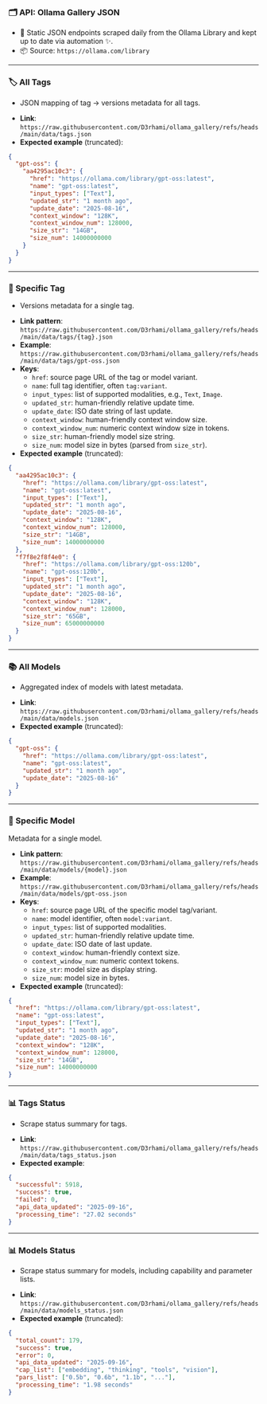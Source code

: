 ### 🗂️ API: Ollama Gallery JSON

- 📑 Static JSON endpoints scraped daily from the Ollama Library and kept up to date via automation ✨.
- 📦 Source: `https://ollama.com/library`
 ---
### 🏷️ All Tags
* JSON mapping of tag → versions metadata for all tags.
- **Link**: `https://raw.githubusercontent.com/D3rhami/ollama_gallery/refs/heads/main/data/tags.json`
- **Expected example** (truncated):
```json
{
  "gpt-oss": {
    "aa4295ac10c3": {
      "href": "https://ollama.com/library/gpt-oss:latest",
      "name": "gpt-oss:latest",
      "input_types": ["Text"],
      "updated_str": "1 month ago",
      "update_date": "2025-08-16",
      "context_window": "128K",
      "context_window_num": 128000,
      "size_str": "14GB",
      "size_num": 14000000000
    }
  }
}
```
---
### 🔖 Specific Tag
* Versions metadata for a single tag.
- **Link pattern**: `https://raw.githubusercontent.com/D3rhami/ollama_gallery/refs/heads/main/data/tags/{tag}.json`
- **Example**: `https://raw.githubusercontent.com/D3rhami/ollama_gallery/refs/heads/main/data/tags/gpt-oss.json`
- **Keys**:
  - `href`: source page URL of the tag or model variant.
  - `name`: full tag identifier, often `tag:variant`.
  - `input_types`: list of supported modalities, e.g., `Text`, `Image`.
  - `updated_str`: human-friendly relative update time.
  - `update_date`: ISO date string of last update.
  - `context_window`: human-friendly context window size.
  - `context_window_num`: numeric context window size in tokens.
  - `size_str`: human-friendly model size string.
  - `size_num`: model size in bytes (parsed from `size_str`).
- **Expected example** (truncated):
```json
{
  "aa4295ac10c3": {
    "href": "https://ollama.com/library/gpt-oss:latest",
    "name": "gpt-oss:latest",
    "input_types": ["Text"],
    "updated_str": "1 month ago",
    "update_date": "2025-08-16",
    "context_window": "128K",
    "context_window_num": 128000,
    "size_str": "14GB",
    "size_num": 14000000000
  },
  "f7f8e2f8f4e0": {
    "href": "https://ollama.com/library/gpt-oss:120b",
    "name": "gpt-oss:120b",
    "input_types": ["Text"],
    "updated_str": "1 month ago",
    "update_date": "2025-08-16",
    "context_window": "128K",
    "context_window_num": 128000,
    "size_str": "65GB",
    "size_num": 65000000000
  }
}
```
---
### 📚 All Models
* Aggregated index of models with latest metadata.
- **Link**: `https://raw.githubusercontent.com/D3rhami/ollama_gallery/refs/heads/main/data/models.json`
- **Expected example** (truncated):
```json
{
  "gpt-oss": {
    "href": "https://ollama.com/library/gpt-oss:latest",
    "name": "gpt-oss:latest",
    "updated_str": "1 month ago",
    "update_date": "2025-08-16"
  }
}
```
---
### 🎯 Specific Model
Metadata for a single model.
- **Link pattern**: `https://raw.githubusercontent.com/D3rhami/ollama_gallery/refs/heads/main/data/models/{model}.json`
- **Example**: `https://raw.githubusercontent.com/D3rhami/ollama_gallery/refs/heads/main/data/models/gpt-oss.json`
- **Keys**:
  - `href`: source page URL of the specific model tag/variant.
  - `name`: model identifier, often `model:variant`.
  - `input_types`: list of supported modalities.
  - `updated_str`: human-friendly relative update time.
  - `update_date`: ISO date of last update.
  - `context_window`: human-friendly context size.
  - `context_window_num`: numeric context tokens.
  - `size_str`: model size as display string.
  - `size_num`: model size in bytes.
- **Expected example** (truncated):
```json
{
  "href": "https://ollama.com/library/gpt-oss:latest",
  "name": "gpt-oss:latest",
  "input_types": ["Text"],
  "updated_str": "1 month ago",
  "update_date": "2025-08-16",
  "context_window": "128K",
  "context_window_num": 128000,
  "size_str": "14GB",
  "size_num": 14000000000
}
```
---
### 📊 Tags Status
* Scrape status summary for tags.
- **Link**: `https://raw.githubusercontent.com/D3rhami/ollama_gallery/refs/heads/main/data/tags_status.json`
- **Expected example**:
```json
{
  "successful": 5918,
  "success": true,
  "failed": 0,
  "api_data_updated": "2025-09-16",
  "processing_time": "27.02 seconds"
}
```
---
### 📊 Models Status
* Scrape status summary for models, including capability and parameter lists.
- **Link**: `https://raw.githubusercontent.com/D3rhami/ollama_gallery/refs/heads/main/data/models_status.json`
- **Expected example** (truncated):
```json
{
  "total_count": 179,
  "success": true,
  "error": 0,
  "api_data_updated": "2025-09-16",
  "cap_list": ["embedding", "thinking", "tools", "vision"],
  "pars_list": ["0.5b", "0.6b", "1.1b", "..."],
  "processing_time": "1.98 seconds"
}
```
